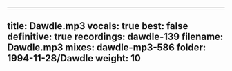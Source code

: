 
---
title: Dawdle.mp3
vocals: true
best: false
definitive: true
recordings: dawdle-139
filename: Dawdle.mp3
mixes: dawdle-mp3-586
folder: 1994-11-28/Dawdle
weight: 10
---
